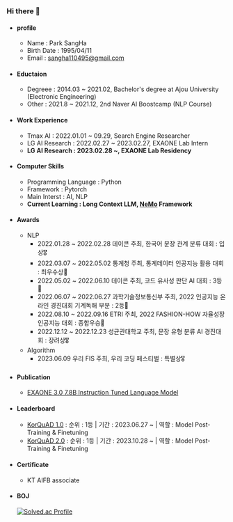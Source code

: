 ### Hi there 👋

- #### profile
  - Name : Park SangHa
  - Birth Date : 1995/04/11
  - Email : sangha110495@gmail.com
  
- #### Eductaion
  - Degreee : 2014.03 ~ 2021.02, Bachelor's degree at Ajou University (Electronic Engineering)
  - Other : 2021.8 ~ 2021.12, 2nd Naver AI Boostcamp (NLP Course) 
  
- #### Work Experience
  - Tmax AI : 2022.01.01 ~ 09.29, Search Engine Researcher 
  - LG AI Research : 2022.02.27 ~ 2023.02.27, EXAONE Lab Intern
  - **LG AI Research : 2023.02.28 ~, EXAONE Lab Residency**

- #### Computer Skills 
  - Programming Language : Python
  - Framework : Pytorch
  - Main Interst : AI, NLP
  - **Current Learning : Long Context LLM, [NeMo](https://github.com/NVIDIA/NeMo) Framework**
  
- #### Awards
  - NLP
    - 2022.01.28 ~ 2022.02.28 데이콘 주최, 한국어 문장 관계 분류 대회 : 입상🎖
    - 2022.03.07 ~ 2022.05.02 통계청 주최, 통계데이터 인공지능 활용 대회 : 최우수상🥈
    - 2022.05.02 ~ 2022.06.10 데이콘 주최, 코드 유사성 판단 AI 대회 : 3등🥉
    - 2022.06.07 ~ 2022.06.27 과학기술정보통신부 주최, 2022 인공지능 온라인 경진대회 기계독해 부분 : 2등🥈
    - 2022.08.10 ~ 2022.09.16 ETRI 주최, 2022 FASHION-HOW 자율성장 인공지능 대회 : 종합우승🥇
    - 2022.12.12 ~ 2022.12.23 성균관대학교 주최, 문장 유형 분류 AI 경진대회 : 장려상🎖
  - Algorithm
    - 2023.06.09 우리 FIS 주최, 우리 코딩 페스티벌 : 특별상🎖
  
- #### Publication
  - [EXAONE 3.0 7.8B Instruction Tuned Language Model](https://www.arxiv.org/pdf/2408.03541)

- #### Leaderboard
  - [KorQuAD 1.0](https://korquad.github.io/KorQuad%201.0/) : 순위 : 1등 | 기간 : 2023.06.27 ~ | 역할 : Model Post-Training & Finetuning 
  - [KorQuAD 2.0](https://korquad.github.io) : 순위 : 1등 | 기간 : 2023.10.28 ~ | 역할 : Model Post-Training & Finetuning
  
- #### Certificate 
  - KT AIFB associate 

- #### BOJ
   [![Solved.ac Profile](http://mazassumnida.wtf/api/v2/generate_badge?boj=wkrtkd222)](https://solved.ac/wkrtkd222/)

<!--
**sangHa0411/sangHa0411** is a ✨ _special_ ✨ repository because its `README.md` (this file) appears on your GitHub profile.

Here are some ideas to get you started:

- 🔭 I’m currently working on ...
- 🌱 I’m currently learning ...
- 👯 I’m looking to collaborate on ...
- 🤔 I’m looking for help with ...
- 💬 Ask me about ...
- 📫 How to reach me: ...
- 😄 Pronouns: ...
- ⚡ Fun fact: ...
-->
